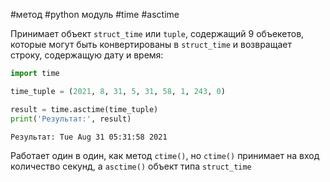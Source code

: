 #метод #python модуль #time #asctime


Принимает объект `struct_time` или `tuple`, содержащий 9 объекетов, которые могут быть конвертированы в `struct_time` и возвращает строку, содержащую дату и время:
```python
import time

time_tuple = (2021, 8, 31, 5, 31, 58, 1, 243, 0)

result = time.asctime(time_tuple)
print('Результат:', result)
```
```no-highlight
Результат: Tue Aug 31 05:31:58 2021
```
Работает один в один, как метод `ctime()`, но `ctime()` принимает на вход количество секунд, а `asctime()` объект типа `struct_time`